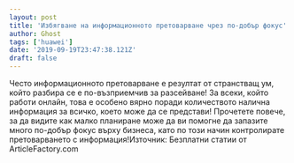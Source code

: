 ```yaml
---
layout: post
title: 'Избягване на информационното претоварване чрез по-добър фокус'
author: Ghost
tags: ['huawei']
date: '2019-09-19T23:47:38.121Z'
draft: false
---
```


Често информационното претоварване е резултат от странстващ ум, който разбира се е по-възприемчив за разсейване! За всеки, който работи онлайн, това е особено вярно поради количеството налична информация за всичко, което може да се представи! Прочетете повече, за да видите как малко планиране може да ви помогне да запазите много по-добър фокус върху бизнеса, като по този начин контролирате претоварването с информация!Източник: Безплатни статии от ArticleFactory.com
